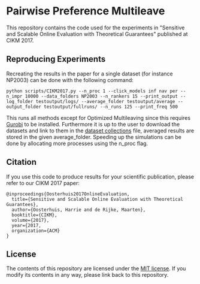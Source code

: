 # Pairwise Preference Multileave
This repository contains the code used for the experiments in "Sensitive and Scalable Online Evaluation with Theoretical Guarantees" published at CIKM 2017.

Reproducing Experiments
--------
Recreating the results in the paper for a single dataset (for instance NP2003) can be done with the following command:
```
python scripts/CIKM2017.py --n_proc 1 --click_models inf nav per --n_impr 10000 --data_folders NP2003 --n_rankers 15 --print_output --log_folder testoutput/logs/ --average_folder testoutput/average --output_folder testoutput/fullruns/ --n_runs 125 --print_freq 500
```
This runs all methods except for Optimized Multileaving since this requires [Gurobi](http://www.gurobi.com/) to be installed. Furthermore it is up to the user to download the datasets and link to them in the [dataset collections](utils/datasetcollections.py) file, averaged results are stored in the given average_folder. Speeding up the simulations can be done by allocating more processes using the n_proc flag.

Citation
--------

If you use this code to produce results for your scientific publication, please refer to our CIKM 2017 paper:

```
@inproceedings{Oosterhuis2017OnlineEvaluation,
  title={Sensitive and Scalable Online Evaluation with Theoretical Guarantees},
  author={Oosterhuis, Harrie and de Rijke, Maarten},
  booktitle={CIKM},
  volume={2017},
  year={2017,
  organization={ACM}
}
```

License
-------

The contents of this repository are licensed under the [MIT license](LICENSE). If you modify its contents in any way, please link back to this repository.
